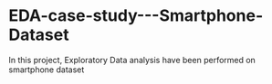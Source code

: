 # EDA-case-study---Smartphone-Dataset
In this project, Exploratory Data analysis have been performed on smartphone dataset
